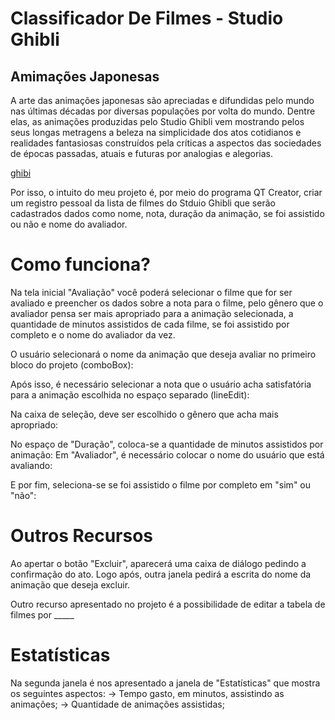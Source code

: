 # Classificador De Filmes - Studio Ghibli


## Amimações Japonesas

  A arte das animações japonesas são apreciadas e difundidas pelo mundo nas últimas décadas por diversas populações por volta do mundo.
  Dentre elas, as animações produzidas pelo Studio Ghibli  vem mostrando pelos seus longas metragens a beleza na simplicidade dos atos cotidianos e realidades fantasiosas construídos pela críticas a aspectos das sociedades de épocas passadas, atuais e futuras por analogias e alegorias.
  
 [ghibi](https://www.google.com/url?sa=i&source=images&cd=&ved=2ahUKEwjkzZa71KHmAhV7HrkGHf22A8oQjRx6BAgBEAQ&url=http://cinematecando.com.br/viagem-de-chihiro-vale-pena-assistir/&psig=AOvVaw34tfx4Vi45drYby0au_xDJ&ust=1575741818698698)
 
Por isso, o intuito do meu projeto é, por meio do programa QT Creator, criar um registro pessoal da lista de filmes do Stduio Ghibli que serão cadastrados dados como nome, nota, duração da animação, se foi assistido ou não e nome do avaliador.

# Como funciona?

Na tela inicial "Avaliação" você poderá selecionar o filme que for ser avaliado e preencher os dados sobre a nota para o filme, pelo gênero que o avaliador pensa ser mais apropriado para a animação selecionada, a quantidade de minutos assistidos de cada filme, se foi assistido por completo e o nome do avaliador da vez.

O usuário selecionará o nome da animação que deseja avaliar no primeiro bloco do projeto (comboBox):


Após isso, é necessário selecionar a nota que o usuário acha satisfatória para a animação escolhida no espaço separado (lineEdit):

Na caixa de seleção, deve ser escolhido o gênero que acha mais apropriado:

No espaço de "Duração", coloca-se a quantidade de minutos assistidos por animação:
Em "Avaliador", é necessário colocar o nome do usuário que está avaliando:


E por fim, seleciona-se se foi assistido o filme por completo em "sim" ou "não":

# Outros Recursos


Ao apertar o botão "Excluir", aparecerá uma caixa de diálogo pedindo a confirmação do ato. Logo após, outra janela pedirá a escrita do nome da animação que deseja excluir.



Outro recurso apresentado no projeto é a possibilidade de editar a tabela de filmes por _____



# Estatísticas

Na segunda janela é nos apresentado a janela de "Estatísticas" que mostra os seguintes aspectos:
-> Tempo gasto, em minutos, assistindo as animações;
-> Quantidade de animações assistidas;


 
